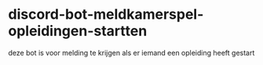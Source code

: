 # discord-bot-meldkamerspel-opleidingen-startten
deze bot is voor melding te krijgen als er iemand een opleiding heeft gestart
